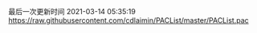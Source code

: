 最后一次更新时间 2021-03-14 05:35:19
https://raw.githubusercontent.com/cdlaimin/PACList/master/PACList.pac

